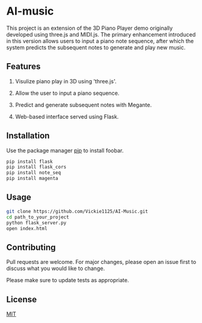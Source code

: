 # AI-music

This project is an extension of the 3D Piano Player demo originally developed using three.js and MIDI.js. The primary enhancement introduced in this version allows users to input a piano note sequence, after which the system predicts the subsequent notes to generate and play new music.

## Features

1. Visulize piano play in 3D using 'three.js'.

2. Allow the user to input a piano sequence.

3. Predict and generate subsequent notes with Megante.

4. Web-based interface served using Flask.


## Installation

Use the package manager [pip](https://pip.pypa.io/en/stable/) to install foobar.

```bash
pip install flask
pip install flask_cors
pip install note_seq
pip install magenta
```

## Usage

```bash
git clone https://github.com/Vickie1125/AI-Music.git
cd path_to_your_project
python flask_server.py
open index.html
```

## Contributing

Pull requests are welcome. For major changes, please open an issue first
to discuss what you would like to change.

Please make sure to update tests as appropriate.

## License

[MIT](https://choosealicense.com/licenses/mit/)
